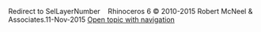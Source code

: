 ---
---

Redirect to SelLayerNumber&#160;
&#160;
Rhinoceros 6 © 2010-2015 Robert McNeel &amp; Associates.11-Nov-2015
 [Open topic with navigation](sellayernumber.html) 

